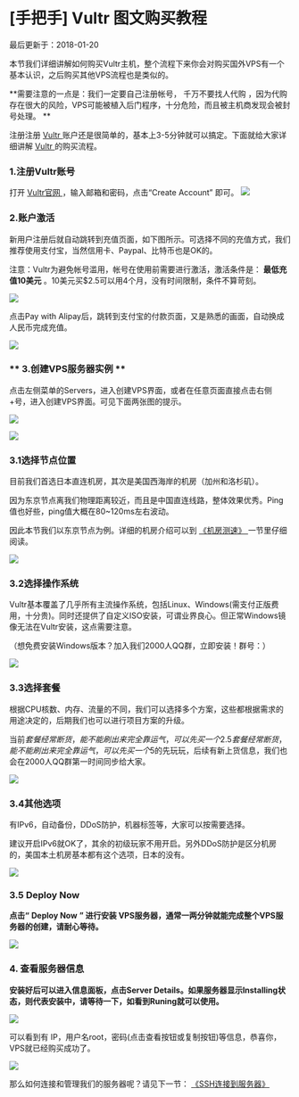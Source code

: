 # [手把手] Vultr 图文购买教程

最后更新于：2018-01-20

本节我们详细讲解如何购买Vultr主机，整个流程下来你会对购买国外VPS有一个基本认识，之后购买其他VPS流程也是类似的。

**需要注意的一点是：我们一定要自己注册帐号， 千万不要找人代购
，因为代购存在很大的风险，VPS可能被植入后门程序，十分危险，而且被主机商发现会被封号处理。 **

注册注册 [ Vultr ](http://t.cn/EfPiJLF) 账户还是很简单的，基本上3-5分钟就可以搞定。下面就给大家详细讲解 [ Vultr ](http://t.cn/EfPiJLF)
的购买流程。

### 1.注册Vultr账号

打开 [ Vultr官网 ](http://t.cn/EfPiJLF) ，输入邮箱和密码，点击“Create Account” 即可。
![](https://www.vultrgo.com/wp-content/uploads/2017/12/vultr_tuwen1.png)

### 2.账户激活

新用户注册后就自动跳转到充值页面，如下图所示。可选择不同的充值方式，我们推荐使用支付宝，当然信用卡、Paypal、比特币也是OK的。

注意：Vultr为避免帐号滥用，帐号在使用前需要进行激活，激活条件是：  **最低充值10美元**
。10美元买$2.5可以用4个月，没有时间限制，条件不算苛刻。

![](https://www.vultrgo.com/wp-content/uploads/2017/12/vultr_tuwen2-1.png)

点击Pay with Alipay后，跳转到支付宝的付款页面，又是熟悉的画面，自动换成人民币完成充值。

![](https://www.vultrgo.com/wp-content/uploads/2017/12/vultr_tuwen3.png)

### ** 3.创建VPS服务器实例  **

点击左侧菜单的Servers，进入创建VPS界面，或者在任意页面直接点击右侧+号，进入创建VPS界面。可见下面两张图的提示。

![](https://www.vultrgo.com/wp-content/uploads/2017/12/vultr_tuwen4-1.png)

![](https://www.vultrgo.com/wp-content/uploads/2017/12/vultr_tuwen5.png)

### **3.1选择节点位置**

目前我们首选日本直连机房，其次是美国西海岸的机房（加州和洛杉矶）。

因为东京节点离我们物理距离较近，而且是中国直连线路，整体效果优秀。Ping值也好些，ping值大概在80~120ms左右波动。

因此本节我们以东京节点为例。详细的机房介绍可以到 [ 《机房测速》 ](http://t.cn/EfJuLad) 一节里仔细阅读。

![](https://www.vultrgo.com/wp-content/uploads/2017/12/vultr_tuwen6-2.png)

### **3.2选择操作系统**

Vultr基本覆盖了几乎所有主流操作系统，包括Linux、Windows(需支付正版费用，十分贵)。同时还提供了自定义ISO安装，可谓业界良心。但正常Windows镜像无法在Vultr安装，这点需要注意。

（想免费安装Windows版本？加入我们2000人QQ群，立即安装！群号：）

![](https://www.vultrgo.com/wp-content/uploads/2017/12/vultr_tuwen7.png)

### **3.3选择套餐**

根据CPU核数、内存、流量的不同，我们可以选择多个方案，这些都根据需求的用途决定的，后期我们也可以进行项目方案的升级。

当前$套餐经常断货，能不能刷出来完全靠运气，可以先买一个2.5套餐经常断货，能不能刷出来完全靠运气，可以先买一个$5的先玩玩，后续有新上货信息，我们也会在2000人QQ群第一时间同步给大家。

![](https://www.vultrgo.com/wp-content/uploads/2017/12/vultr_tuwen8.png)

### **3.4其他选项**

有IPv6，自动备份，DDoS防护，机器标签等，大家可以按需要选择。

建议开启IPv6就OK了，其余的初级玩家不用开启。另外DDoS防护是区分机房的，美国本土机房基本都有这个选项，日本的没有。

![](https://www.vultrgo.com/wp-content/uploads/2017/12/vultr_tuwen9.png)

### **3.5** **Deploy Now**

**点击“** **Deploy Now** **” 进行安装 VPS服务器，通常一两分钟就能完成整个VPS服务器的创建，请耐心等待。**

![](https://www.vultrgo.com/wp-content/uploads/2017/12/vultr_tuwen10.png)

### **4\. 查看服务器信息**

**安装好后可以进入信息面板，点击Server
Details。如果服务器显示Installing状态，则代表安装中，请等待一下，如看到Runing就可以使用。**

![](https://www.vultrgo.com/wp-content/uploads/2017/12/vultr_tuwen11.png)

可以看到有 IP，用户名root，密码(点击查看按钮或复制按钮)等信息，恭喜你，VPS就已经购买成功了。

![](https://www.vultrgo.com/wp-content/uploads/2017/12/vultr_tuwen12.png)

那么如何连接和管理我们的服务器呢？请见下一节： [ 《SSH连接到服务器》 ](http://t.cn/EfJuie7)